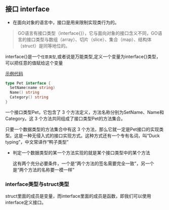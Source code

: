 #

## 接口 interface

* 在面向对象的语言中，接口是用来限制实现类行为的。

> GO语言有接口类型（interface{}），它与面向对象的接口含义不同，GO语言的接口类型与数组（array）、切片（slice）、集合（map）、结构体（struct）是同等地位的。

interface{}是一个`任意类型`,或者说是万能类型,定义一个变量为interface{}类型，可以把任意的值赋给这个变量

[示例代码](./code/interface/interface_test.go)

```go
type Pet interface {
  SetName(name string)
  Name() string
  Category() string
}
```

一个接口类型Pet，它包含了 3 个方法定义，方法名称分别为SetName、Name和Category。这 3 个方法共同组成了接口类型Pet的方法集合。

只要一个数据类型的方法集合中有这 3 个方法，那么它就一定是Pet接口的实现类型。这是一种无侵入式的接口实现方式。这种方式还有一个专有名词，叫“Duck typing”，中文常译作“鸭子类型”

* 判定一个数据类型的某一个方法实现的就是某个接口类型中的某个方法

    这有两个充分必要条件，一个是“两个方法的签名需要完全一致”，另一个是“两个方法的名称要一模一样”

### interface类型与struct类型

struct里面的成员是变量，而interface里面的成员是函数，即我们可以使用interface定义接口。
